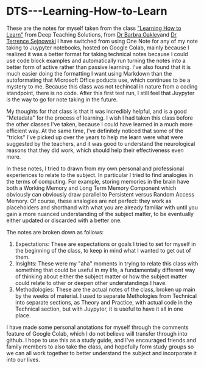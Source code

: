 # DTS---Learning-How-to-Learn

These are the notes for myself taken from the class ["Learning How to Learn"](https://www.coursera.org/learn/learning-how-to-learn) from Deep Teaching Solutions, from [Dr Barbra Oakley](https://en.wikipedia.org/wiki/Barbara_Oakley)and [Dr Terrence Sejnowski](https://en.wikipedia.org/wiki/Terry_Sejnowski) I have switched from using One Note for any of my note taking to Juypyter notebooks, hosted on Google Colab, mainly because I realized it was a better format for taking technical notes because I could use code block examples and automatically run turning the notes into a better form of active rather than passive learning. I've also found that it is much easier doing the formatting I want using Markdown than the autoformating that Microsoft Office poducts use, which continues to be a mystery to me. Because this class was not techincal in nature from a coding standpoint, there is no code. After this first test run, I still feel that Juypyter is the way to go for note taking in the future.

My thoughts for that class is that it was incredibly helpful, and is a good "Metadata" for the process of learning. I wish I had taken this class before the other classes I've taken, because I could have learned in a much more efficient way. At the same time, I've definitely noticed that some of the "tricks" I've picked up over the years to help me learn were what were suggested by the teachers, and it was good to understand the neurological reasons that they did work, which should help their effectiveness even more.

In these notes, I tried to drawn from my own personal and professional experiences to relate to the subject. In particular I tried to find analogies in the terms of computing. For example, storing memories in the brain have both a Working Memory and Long Term Memory Component which obviously can obviously draw parallel to Persistent versus Random Access Memory. Of course, these analogies are not perfect: they work as placeholders and shorthand with what you are already familiar with until you gain a more nuanced understanding of the subject matter, to be eventually either updated or discarded with a better one.

The notes are broken down as follows:

1. Expectations: These are expectations or goals I tried to set for myself in the beginning of the class, to keep in mind what I wanted to get out of them.
2. Insights: These were my "aha" moments in trying to relate this class with something that could be useful in my life, a fundamentally different way of thinking about either the subject matter or how the subject matter could relate to other or deepen other understandings I have.
3. Methodologies: These are the actual notes of the class, broken up main by the weeks of material. I used to separate Methologies from Technical into separate sections, as Theory and Practice, with actual code in the Technical section, but with Juypyter, it is useful to have it all in one place.

I have made some personal anotations for myself through the comments feature of Google Colab, which I do not believe will transfer through into github. I hope to use this as a study guide, and I've encouraged friends and family members to also take the class, and hopefully form study groups so we can all work together to better understand the subject and incorporate it into our lives.
